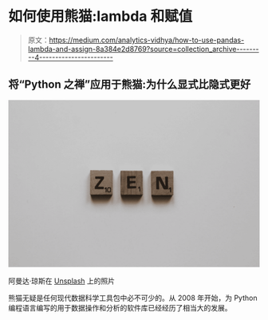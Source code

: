 # 如何使用熊猫:lambda 和赋值

> 原文：<https://medium.com/analytics-vidhya/how-to-use-pandas-lambda-and-assign-8a384e2d8769?source=collection_archive---------4----------------------->

## 将“Python 之禅”应用于熊猫:为什么显式比隐式更好

![](img/5ce0fdd640fea908efcc5b25a0b19e3d.png)

阿曼达·琼斯在 [Unsplash](https://unsplash.com?utm_source=medium&utm_medium=referral) 上的照片

熊猫无疑是任何现代数据科学工具包中必不可少的。从 2008 年开始，为 Python 编程语言编写的用于数据操作和分析的软件库已经经历了相当大的发展。